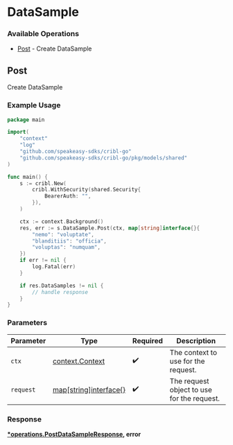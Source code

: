 # DataSample

### Available Operations

* [Post](#post) - Create DataSample

## Post

Create DataSample

### Example Usage

```go
package main

import(
	"context"
	"log"
	"github.com/speakeasy-sdks/cribl-go"
	"github.com/speakeasy-sdks/cribl-go/pkg/models/shared"
)

func main() {
    s := cribl.New(
        cribl.WithSecurity(shared.Security{
            BearerAuth: "",
        }),
    )

    ctx := context.Background()
    res, err := s.DataSample.Post(ctx, map[string]interface{}{
        "nemo": "voluptate",
        "blanditiis": "officia",
        "voluptas": "numquam",
    })
    if err != nil {
        log.Fatal(err)
    }

    if res.DataSamples != nil {
        // handle response
    }
}
```

### Parameters

| Parameter                                             | Type                                                  | Required                                              | Description                                           |
| ----------------------------------------------------- | ----------------------------------------------------- | ----------------------------------------------------- | ----------------------------------------------------- |
| `ctx`                                                 | [context.Context](https://pkg.go.dev/context#Context) | :heavy_check_mark:                                    | The context to use for the request.                   |
| `request`                                             | [map[string]interface{}](../../models//.md)           | :heavy_check_mark:                                    | The request object to use for the request.            |


### Response

**[*operations.PostDataSampleResponse](../../models/operations/postdatasampleresponse.md), error**

